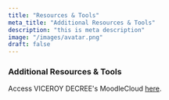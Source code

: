 ```yaml
---
title: "Resources & Tools"
meta_title: "Additional Resources & Tools"
description: "this is meta description"
image: "/images/avatar.png"
draft: false
---
```


### Additional Resources & Tools

Access VICEROY DECREE's MoodleCloud [here](https://viceroydecree.moodlecloud.com/).
